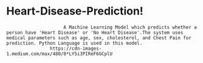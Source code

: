 # Heart-Disease-Prediction!
                         A Machine Learning Model which predicts whether a person have 'Heart Disease' or 'No Heart Disease'.The system uses medical parameters such as age, sex, cholesterol, and Chest Pain for prediction. Python Language is used in this model.
                    https://cdn-images-1.medium.com/max/480/0*LY5i3PIReF6GCplU
